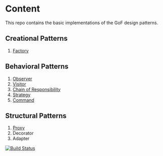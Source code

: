 # Content

This repo contains the basic implementations of the GoF design patterns. 

## Creational Patterns
1. [Factory](https://github.com/terancet/gofs/tree/master/creational-patterns/src/main/java/com/taras/murzenkov/factory)
## Behavioral Patterns
1. [Observer](https://github.com/terancet/gofs/tree/master/behavioural-patterns/src/main/java/com/taras/murzenkov/behavior/observer)
2. [Visitor](https://github.com/terancet/gofs/tree/master/behavioural-patterns/src/main/java/com/taras/murzenkov/behavior/visitor)
3. [Chain of Responsibility](https://github.com/terancet/gofs/tree/master/behavioural-patterns/src/main/java/com/taras/murzenkov/behavior/chain)
4. [Strategy](https://github.com/terancet/gofs/tree/master/behavioural-patterns/src/main/java/com/taras/murzenkov/behavior/strategy)
5. [Command](https://github.com/terancet/gofs/tree/master/behavioural-patterns/src/main/java/com/taras/murzenkov/behavior/command)
## Structural Patterns
1. [Proxy](https://github.com/terancet/gofs/tree/master/structural-patterns/src/main/java/com/taras/murzenkov/proxy)
2. Decorator
3. Adapter

[![Build Status](https://travis-ci.org/terancet/gofs.svg?branch=master)](https://travis-ci.org/terancet/gofs)
